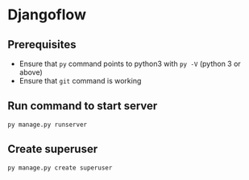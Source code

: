 # Djangoflow



## Prerequisites

- Ensure that `py` command points to python3 with `py -V` (python 3 or above)
- Ensure that `git` command is working

## Run command to start server

```shell
py manage.py runserver
```

## Create superuser

```shell
py manage.py create superuser
```